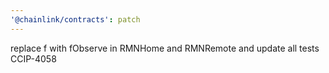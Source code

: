 ```yaml
---
'@chainlink/contracts': patch
---
```


replace f with fObserve in RMNHome and RMNRemote and update all tests CCIP-4058
